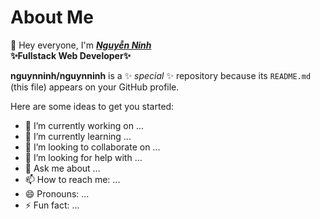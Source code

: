 # About Me

👋 Hey everyone, I'm ***[Nguyễn Ninh](https://www.facebook.com/nguyenninh3324)*** <br>
**✨Fullstack Web Developer✨**

**nguynninh/nguynninh** is a ✨ _special_ ✨ repository because its `README.md` (this file) appears on your GitHub profile.

Here are some ideas to get you started:

- 🔭 I’m currently working on ...
- 🌱 I’m currently learning ...
- 👯 I’m looking to collaborate on ...
- 🤔 I’m looking for help with ...
- 💬 Ask me about ...
- 📫 How to reach me: ...
- 😄 Pronouns: ...
- ⚡ Fun fact: ...

